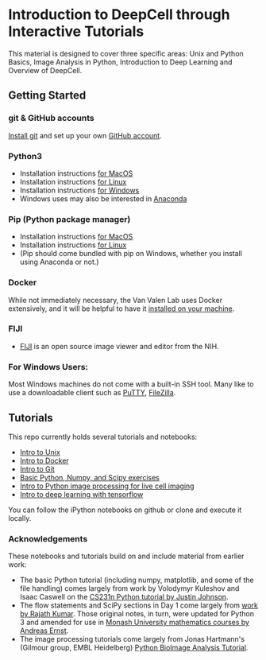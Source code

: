 # Introduction to DeepCell through Interactive Tutorials

This material is designed to cover three specific areas: Unix and Python Basics, Image Analysis in Python, Introduction to Deep Learning and Overview of DeepCell.

## Getting Started

### git & GitHub accounts
[Install git](https://www.atlassian.com/git/tutorials/install-git) and set up your own [GitHub account](https://github.com/).

### Python3
* Installation instructions [for MacOS](https://docs.python-guide.org/starting/install3/osx/)
* Installation instructions [for Linux](https://docs.python-guide.org/starting/install3/linux/)
* Installation instructions [for Windows](https://docs.python-guide.org/starting/install3/win/)
* Windows uses may also be interested in [Anaconda](https://www.anaconda.com/distribution/)

### Pip (Python package manager)
* Installation instructions [for MacOS](https://stackoverflow.com/questions/17271319/how-do-i-install-pip-on-macos-or-os-x)
* Installation instructions [for Linux](https://itsfoss.com/install-pip-ubuntu/)
* (Pip should come bundled with pip on Windows, whether you install using Anaconda or not.)

### Docker
While not immediately necessary, the Van Valen Lab uses Docker extensively, and it will be helpful to have it [installed on your machine](https://docs.docker.com/install/).

### FIJI
* [FIJI](https://imagej.net/Fiji/Downloads#Installation) is an open source image viewer and editor from the NIH.

### For Windows Users:
Most Windows machines do not come with a built-in SSH tool. Many like to use a downloadable client such as [PuTTY](https://putty.org/), [FileZilla](https://filezilla-project.org/).


## Tutorials

This repo currently holds several tutorials and notebooks:

* [Intro to Unix]((./docs/Unix.md))
* [Intro to Docker](./docs/Docker.md)
* [Intro to Git](./docs/Git.md)
* [Basic Python, Numpy, and Scipy exercises](./Python-101.ipynb)
* [Intro to Python image processing for live cell imaging](./Image-Processing.ipynb)
* [Intro to deep learning with tensorflow](./Neural-Networks.ipynb)

You can follow the iPython notebooks on github or clone and execute it locally.


### Acknowledgements
These notebooks and tutorials build on and include material from earlier work:
* The basic Python tutorial (including numpy, matplotlib, and some of the file handling) comes largely from work by Volodymyr Kuleshov and Isaac Caswell on the [CS231n Python tutorial by Justin Johnson](http://cs231n.github.io/python-numpy-tutorial/).
* The flow statements and SciPy sections in Day 1 come largely from [work by Rajath Kumar](https://github.com/rajathkumarmp/Python-Lectures). Those original notes, in turn, were updated for Python 3 and amended for use in [Monash University mathematics courses by Andreas Ernst](https://gitlab.erc.monash.edu.au/andrease/Python4Maths/tree/master).
* The image processing tutorials come largely from Jonas Hartmann's (Gilmour group, EMBL Heidelberg) [Python BioImage Analysis Tutorial](https://github.com/WhoIsJack/python-bioimage-analysis-tutorial).
